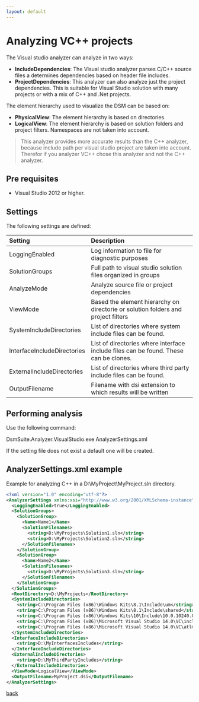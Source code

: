 ```yaml
---
layout: default
---
```

  
# Analyzing VC++ projects

The Visual studio analyzer can analyze in two ways:
* **IncludeDependencies**: The Visual studio analyzer parses C/C++ source files a determines dependencies based on header file includes. 
* **ProjectDependencies**: This analyzer can also analyze just the project dependencies. This is suitable for Visual Studio solution with many projects or with a mix of C++ and .Net projects.
 
The element hierarchy used to visualize the DSM can be based on:
* **PhysicalView**: The element hierarchy is based on directories. 
* **LogicalView**: The element hierarchy is based on solution folders and project filters. 
Namespaces are not taken into account.

> This analyzer provides more accurate results than the C++ analyzer, because include path per visual studio 
> project are taken into account. Therefor if you analyzer VC++ chose this analyzer and not the C++ analyzer.

## Pre requisites
* Visual Studio 2012 or higher.

## Settings

The following settings are defined:

| Setting                     | Description                                                                          | 
|:----------------------------|:-------------------------------------------------------------------------------------|
| LoggingEnabled              | Log information to file for diagnostic purposes                                      |
| SolutionGroups              | Full path to visual studio solution files organized in groups                        |
| AnalyzeMode                 | Analyze source file or project dependencies                                          |
| ViewMode                    | Based the element hierarchy on directorie or solution folders and project filters    | 
| SystemIncludeDirectories    | List of directories where system include files can be found.                         |
| InterfaceIncludeDirectories | List of directories where interface include files can be found. These can be clones. |
| ExternalIncludeDirectories  | List of directories where third party include files can be found.                    |
| OutputFilename              | Filename with dsi extension to which results will be written                         |   

## Performing analysis

Use the following command:

DsmSuite.Analyzer.VisualStudio.exe AnalyzerSettings.xml

If the setting file does not exist a default one will be created.

## AnalyzerSettings.xml example 

Example for analyzing C++ in a D:\MyProject\MyProject.sln directory.

```xml
<?xml version="1.0" encoding="utf-8"?>
<AnalyzerSettings xmlns:xsi="http://www.w3.org/2001/XMLSchema-instance" xmlns:xsd="http://www.w3.org/2001/XMLSchema">
  <LoggingEnabled>true</LoggingEnabled>
  <SolutionGroups>
    <SolutionGroup>
      <Name>Name1</Name>
      <SolutionFilenames>
        <string>D:\MyProjects\Solution1.sln</string>
        <string>D:\MyProjects\Solution2.sln</string>
      </SolutionFilenames>
    </SolutionGroup>
    <SolutionGroup>
      <Name>Name2</Name>
      <SolutionFilenames>
        <string>D:\MyProjects\Solution3.sln</string>
      </SolutionFilenames>
    </SolutionGroup>
  </SolutionGroups>
  <RootDirectory>D:\MyProjects</RootDirectory>
  <SystemIncludeDirectories>
    <string>C:\Program Files (x86)\Windows Kits\8.1\Include\um</string>
    <string>C:\Program Files (x86)\Windows Kits\8.1\Include\shared</string>
    <string>C:\Program Files (x86)\Windows Kits\10\Include\10.0.10240.0\ucrt</string>
    <string>C:\Program Files (x86)\Microsoft Visual Studio 14.0\VC\include</string>
    <string>C:\Program Files (x86)\Microsoft Visual Studio 14.0\VC\atlmfc\include</string>
  </SystemIncludeDirectories>
  <InterfaceIncludeDirectories>
    <string>D:\MyInterfacesIncludes</string>
  </InterfaceIncludeDirectories>
  <ExternalIncludeDirectories>
    <string>D:\MyThirdPartyIncludes</string>  
  </ExternalIncludeDirectories>
  <ViewMode>LogicalView</ViewMode>
  <OutputFilename>MyProject.dsi</OutputFilename>
</AnalyzerSettings>
```

[back](user_guide)
